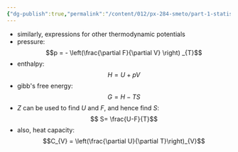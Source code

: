 ```yaml
---
{"dg-publish":true,"permalink":"/content/012/px-284-smeto/part-1-statistical-mechanics/e-single-particle-partition-function/px-284-e1d-others/","noteIcon":"1","created":"2025-08-27T13:15:25.034+01:00","updated":"2024-12-23T22:30:54.000+00:00"}
---
```


- similarly, expressions for other thermodynamic potentials
-  pressure:
$$p = - \left(\frac{\partial F}{\partial V} \right) _{T}$$
- enthalpy: 
$$H = U + pV$$
- gibb's free energy: 
$$G = H - TS$$
- $Z$ can be used to find $U$ and $F$, and hence find ${} S:$ 
$$ S= \frac{U-F}{T}$$
- also, heat capacity: 
$$C_{V} = \left(\frac{\partial U}{\partial T}\right)_{V}$$
